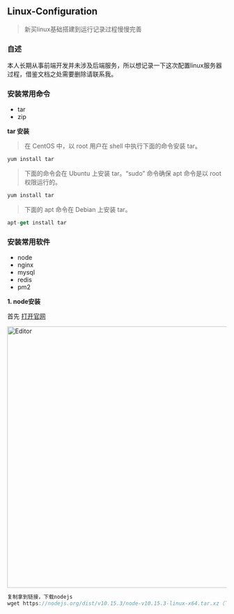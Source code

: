 ## Linux-Configuration
>新买linux基础搭建到运行记录过程慢慢完善
### 自述
本人长期从事前端开发并未涉及后端服务，所以想记录一下这次配置linux服务器过程，借鉴文档之处需要删除请联系我。
### 安装常用命令
* tar
* zip

**tar 安装**  
>在 CentOS 中，以 root 用户在 shell 中执行下面的命令安装 tar。

```js
yum install tar
```
>下面的命令会在 Ubuntu 上安装 tar。“sudo” 命令确保 apt 命令是以 root 权限运行的。

```js
yum install tar
```
>下面的 apt 命令在 Debian 上安装 tar。

```js
apt-get install tar
```

### 安装常用软件
* node  
* nginx  
* mysql  
* redis  
* pm2  

**1. node安装**  

  首先 [打开官网](https://nodejs.org/en/download/)  
  <div align="left">
    <img src="https://user-images.githubusercontent.com/21699695/121794949-45252400-cc3f-11eb-9320-f758db0bd771.png" alt="Editor" width="600">
  </div>  

  ```js
  复制拿到链接，下载nodejs
  wget https://nodejs.org/dist/v10.15.3/node-v10.15.3-linux-x64.tar.xz（下载链接请到网站复制）
  ```

